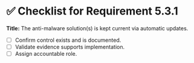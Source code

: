 # ✅ Checklist for Requirement 5.3.1

**Title:** The anti-malware solution(s) is kept current via automatic updates.

- [ ] Confirm control exists and is documented.
- [ ] Validate evidence supports implementation.
- [ ] Assign accountable role.
